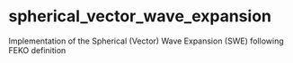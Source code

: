 # spherical_vector_wave_expansion
Implementation of the Spherical (Vector) Wave Expansion (SWE) following FEKO definition
